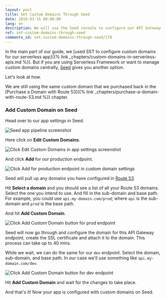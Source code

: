 ```yaml
---
layout: post
title: Set Custom Domains Through Seed
date: 2018-03-15 00:00:00
lang: en
description: We will use the Seed console to configure our API Gateway endpoints in our serverless project with custom domains. To configure a stage with a custom domain go to the stage settings, select the Route 53 domain, a sub-domain, and the base path.
ref: set-custom-domains-through-seed
comments_id: set-custom-domains-through-seed/178
---
```


In the main part of our guide, we [used SST to configure custom domains for our serverless app]({% link _chapters/custom-domains-in-serverless-apis.md %}). But if you are using Serverless Framework or want to manage custom domains centrally, [Seed](https://seed.run) gives you another option.

Let's look at how.

We are still using the same custom domain that we purchased back in the [Purchase a Domain with Route 53]({% link _chapters/purchase-a-domain-with-route-53.md %}) chapter.

### Add Custom Domain on Seed

Head over to our app settings in Seed.

![Seed app pipeline screenshot](/assets/part2/seed-app-pipeline.png)

Here click on **Edit Custom Domains**.

![Click Edit Custom Domains in app settings screenshot](/assets/part2/click-edit-custom-domains-in-app-settings.png)

And click **Add** for our production endpoint.

![Click Add for production endpoint in custom domain settings](/assets/part2/click-add-for-production-endpoint-in-custom-domain-settings.png)

Seed will pull up any domains you have configured in [Route 53](https://aws.amazon.com/route53/).

Hit **Select a domain** and you should see a list of all your Route 53 domains. Select the one you intend to use. And fill in the sub-domain and base path. For example, you could use `api.my-domain.com/prod`; where `api` is the sub-domain and `prod` is the base path.

And hit **Add Custom Domain**.

![Click Add Custom Domain button for prod endpoint](/assets/part2/click-add-custom-domain-button-for-prod-endpoint.png)

Seed will now go through and configure the domain for this API Gateway endpoint, create the SSL certificate and attach it to the domain. This process can take up to 40 mins.

While we wait, we can do the same for our `dev` endpoint. Select the domain, sub-domain, and base path. In our case we'll use something like `api.my-domain.com/dev`.

![Click Add Custom Domain button for dev endpoint](/assets/part2/click-add-custom-domain-button-for-dev-endpoint.png)

Hit **Add Custom Domain** and wait for the changes to take place.

And that's it! Now your app is configured with custom domains on Seed.
